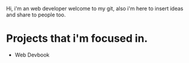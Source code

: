 
Hi, i'm an web developer welcome to my git, also i'm here to insert ideas and share to people too.


# Projects that i'm focused in.

- Web Devbook
